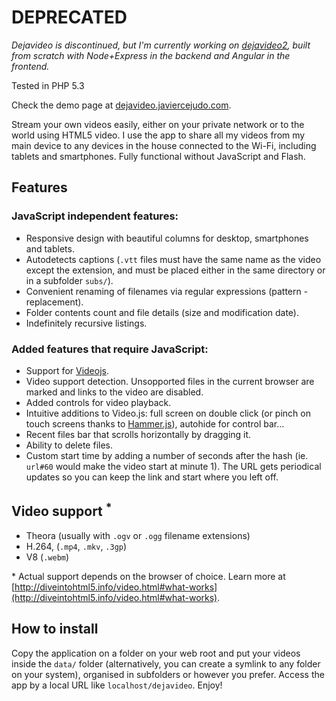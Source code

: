 # DEPRECATED

_Dejavideo is discontinued, but I'm currently working on [dejavideo2](https://github.com/javiercejudo/dejavideo2), built from scratch with Node+Express in the backend and Angular in the frontend._

Tested in PHP 5.3

Check the demo page at [dejavideo.javiercejudo.com](http://dejavideo.javiercejudo.com/).

Stream your own videos easily, either on your private network or to the 
world using HTML5 video. I use the app to share all my videos from my main 
device to any devices in the house connected to the Wi-Fi, including tablets 
and smartphones. Fully functional without JavaScript and Flash.

## Features

### JavaScript independent features:

- Responsive design with beautiful columns for desktop, smartphones and tablets.
- Autodetects captions (`.vtt` files must have the same name as the
video except the extension, and must be placed either in the same
directory or in a subfolder `subs/`).
- Convenient renaming of filenames via regular expressions (pattern - replacement).
- Folder contents count and file details (size and modification date).
- Indefinitely recursive listings.

### Added features that require JavaScript:
- Support for [Videojs](http://videojs.com/).
- Video support detection. Unsopported files in the current browser are marked and links to the video are disabled.
- Added controls for video playback.
- Intuitive additions to Video.js: full screen on double click (or pinch on touch 
screens thanks to [Hammer.js](http://eightmedia.github.com/hammer.js/)), 
autohide for control bar…
- Recent files bar that scrolls horizontally by dragging it.
- Ability to delete files.
- Custom start time by adding a number of seconds after the hash (ie. `url#60`
would make the video start at minute 1). The URL gets periodical 
updates so you can keep the link and start where you left off.

## Video support <sup>*</sup>

- Theora (usually with `.ogv` or `.ogg` filename extensions)
- H.264, (`.mp4`, `.mkv`, `.3gp`)
- V8 (`.webm`)

\* Actual support depends on the browser of choice. Learn more at
    [http://diveintohtml5.info/video.html#what-works](http://diveintohtml5.info/video.html#what-works).

## How to install

Copy the application on a folder on your web root and put your videos 
inside the `data/` folder (alternatively, you can create a symlink to any
folder on your system), organised in subfolders or however you prefer.
Access the app by a local URL like `localhost/dejavideo`. Enjoy!
